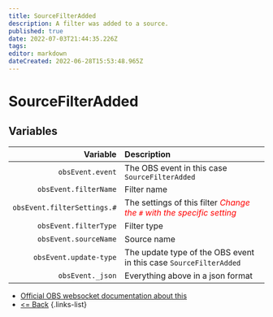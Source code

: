 ```yaml
---
title: SourceFilterAdded
description: A filter was added to a source.
published: true
date: 2022-07-03T21:44:35.226Z
tags: 
editor: markdown
dateCreated: 2022-06-28T15:53:48.965Z
---
```


# SourceFilterAdded

## Variables

| Variable | Description |
|---------:|:------------|
| `obsEvent.event` | The OBS event in this case `SourceFilterAdded`
| `obsEvent.filterName` | Filter name
| `obsEvent.filterSettings.#` | The settings of this filter  <span style="color:red">*Change the `#` with the specific setting*</span>
| `obsEvent.filterType` | Filter type
| `obsEvent.sourceName` | Source name
| `obsEvent.update-type` | The update type of the OBS event in this case `SourceFilterAdded`
| `obsEvent._json` | Everything above in a json format

* [Official OBS websocket documentation about this](https://github.com/obsproject/obs-websocket/blob/4.x-current/docs/generated/protocol.md#sourcefilteradded)
* [<= Back](/en/Integrations/OBS/OBS-Events)
{.links-list}